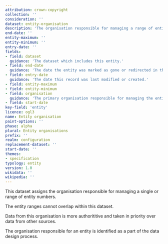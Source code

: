 ```yaml
---
attribution: crown-copyright
collection: ''
consideration: ''
dataset: entity-organisation
description: 'The organisation responsible for managing a range of entities.'
end-date: ''
entity-maximum: ''
entity-minimum: ''
entry-date: ''
fields:
- field: dataset
  guidance: 'The dataset which includes this entity.'
- field: end-date
  guidance: 'The date the entity was marked as gone or redirected in the old-entity table.'
- field: entry-date
  guidance: 'The date this record was last modified or created.'
- field: entity-maximum
- field: entity-minimum
- field: organisation
  guidance: 'The primary organisation responsible for managing the entity.'
- field: start-date
key-field: 'entity'
licence: ogl3
name: Entity organisation
paint-options: ''
phase: alpha
plural: Entity organisations
prefix: ''
realm: configuration
replacement-dataset: ''
start-date: ''
themes:
- specification
typology: entity
version: 1.0
wikidata: ''
wikipedia: ''
---
```


This dataset assigns the organisation responsible for managing a single or range of entity numbers.

The entity ranges cannot overlap within this dataset.

Data from this organisation is more authorititive and taken in priority over data from other sources.

The organisation responsible for an entity is identified as a part of the data design process.
